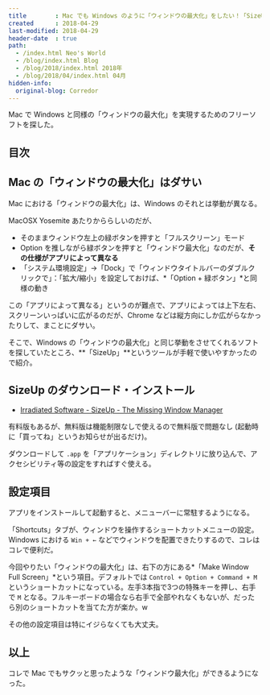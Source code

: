 ```yaml
---
title        : Mac でも Windows のように「ウィンドウの最大化」をしたい！「SizeUp」を使う
created      : 2018-04-29
last-modified: 2018-04-29
header-date  : true
path:
  - /index.html Neo's World
  - /blog/index.html Blog
  - /blog/2018/index.html 2018年
  - /blog/2018/04/index.html 04月
hidden-info:
  original-blog: Corredor
---
```


Mac で Windows と同様の「ウィンドウの最大化」を実現するためのフリーソフトを探した。

## 目次

## Mac の「ウィンドウの最大化」はダサい

Mac における「ウィンドウの最大化」は、Windows のそれとは挙動が異なる。

MacOSX Yosemite あたりかららしいのだが、

- そのままウィンドウ左上の緑ボタンを押すと「フルスクリーン」モード
- Option を推しながら緑ボタンを押すと「ウィンドウ最大化」なのだが、**その仕様がアプリによって異なる**
- 「システム環境設定」→「Dock」で「ウィンドウタイトルバーのダブルクリックで」：「拡大/縮小」を設定しておけば、*「Option + 緑ボタン」*と同様の動き

この「アプリによって異なる」というのが難点で、アプリによっては上下左右、スクリーンいっぱいに広がるのだが、Chrome などは縦方向にしか広がらなかったりして、まことにダサい。

そこで、Windows の「ウィンドウの最大化」と同じ挙動をさせてくれるソフトを探していたところ、**「SizeUp」**というツールが手軽で使いやすかったので紹介。

## SizeUp のダウンロード・インストール

- [Irradiated Software - SizeUp - The Missing Window Manager](http://www.irradiatedsoftware.com/sizeup/)

有料版もあるが、無料版は機能制限なしで使えるので無料版で問題なし (起動時に「買ってね」というお知らせが出るだけ)。

ダウンロードして `.app` を「アプリケーション」ディレクトリに放り込んで、アクセシビリティ等の設定をすればすぐ使える。

## 設定項目

アプリをインストールして起動すると、メニューバーに常駐するようになる。

「Shortcuts」タブが、ウィンドウを操作するショートカットメニューの設定。Windows における `Win + ←` などでウィンドウを配置できたりするので、コレはコレで便利だ。

今回やりたい「ウィンドウの最大化」は、右下の方にある*「Make Window Full Screen」*という項目。デフォルトでは `Control + Option + Command + M` というショートカットになっている。左手3本指で3つの特殊キーを押し、右手で `M` となる。フルキーボードの場合なら右手で全部やれなくもないが、だったら別のショートカットを当てた方が楽か。w

その他の設定項目は特にイジらなくても大丈夫。

## 以上

コレで Mac でもサクッと思ったような「ウィンドウ最大化」ができるようになった。
